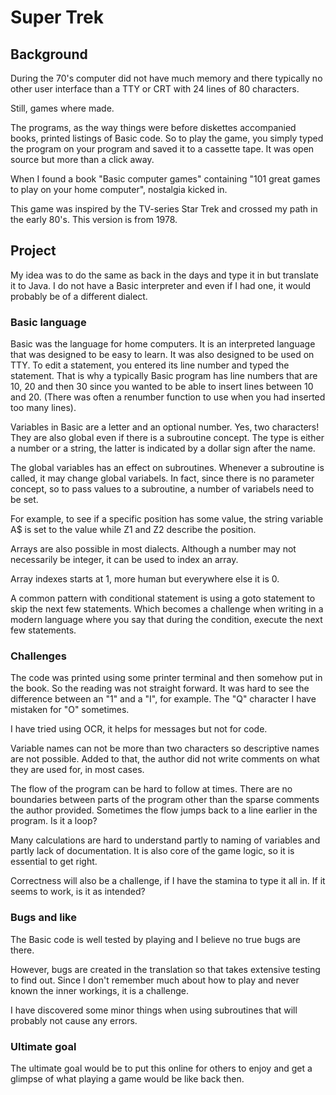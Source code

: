 # Super Trek

## Background

During the 70's computer did not have much memory and there typically no other user interface than a TTY or CRT with 24 lines of 80 characters.

Still, games where made. 

The programs, as the way things were before diskettes accompanied books, printed listings of Basic code. So to play the game, you simply typed the program on your program and saved it to a cassette tape. It was open source but more than a click away.

When I found a book "Basic computer games" containing "101 great games to play on your home computer", nostalgia kicked in.

This game was inspired by the TV-series Star Trek and crossed my path in the early 80's. This version is from 1978.

## Project

My idea was to do the same as back in the days and type it in but translate it to Java. I do not have a Basic interpreter and even if I had one, it would probably be of a different dialect.

### Basic language

Basic was the language for home computers. It is an interpreted language that was designed to be easy to learn. It was also designed to be used on TTY. To edit a statement, you entered its line number and typed the statement. That is why a typically Basic program has line numbers that are 10, 20 and then 30 since you
wanted to be able to insert lines between 10 and 20. (There was often a renumber function to use when you had inserted too many lines).

Variables in Basic are a letter and an optional number. Yes, two characters! They are also global even if there is a subroutine concept. The type is either a number or a string, the latter is indicated by a dollar sign after the name.

The global variables has an effect on subroutines. Whenever a subroutine is called, it may change global variabels. In fact, since there is no parameter concept, so to pass values to a subroutine, a number of variabels need to be set.

For example, to see if a specific position has some value, the string variable A$ is set to the value while Z1 and Z2 describe the position.

Arrays are also possible in most dialects. Although a number may not necessarily be integer, it can be used to index an array.

Array indexes starts at 1, more human but everywhere else it is 0.

A common pattern with conditional statement is using a goto statement to skip the next few statements. Which becomes a challenge when writing in a modern language where you say that during the condition, execute the next few statements.

### Challenges

The code was printed using some printer terminal and then somehow put in the book. So the reading was not straight forward. It was hard to see the difference between an "1" and a "I", for example.
The "Q" character I have mistaken for "O" sometimes.

I have tried using OCR, it helps for messages but not for code.

Variable names can not be more than two characters so descriptive names are not possible. Added to that, the author did not write comments on what they are used for, in most cases. 

The flow of the program can be hard to follow at times. There are no boundaries between parts of the program other than the sparse comments the author provided. Sometimes the flow jumps back to a line earlier in the program. Is it a loop? 


Many calculations are hard to understand partly to naming of variables and partly lack of documentation. It is also core of the game logic, so it is essential to get right.

Correctness will also be a challenge, if I have the stamina to type it all in. If it seems to work, is it as intended?

### Bugs and like

The Basic code is well tested by playing and I believe no true bugs are there.

However, bugs are created in the translation so that takes extensive testing to find out. Since I don't remember much about how to play and never known the inner workings, it is a challenge.

I have discovered some minor things when using subroutines that will probably not cause any errors. 

### Ultimate goal

The ultimate goal would be to put this online for others to enjoy and get a glimpse of what playing a game would be like back then.

